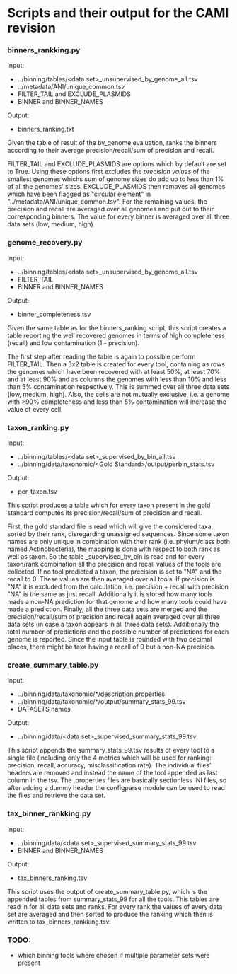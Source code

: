 # Scripts and their output for the CAMI revision


### binners_rankking.py
Input: 
* ../binning/tables/\<data set\>\_unsupervised\_by\_genome\_all.tsv
* ../metadata/ANI/unique_common.tsv
* FILTER\_TAIL and EXCLUDE\_PLASMIDS
* BINNER and BINNER_NAMES

Output:
* binners\_ranking.txt


Given the table of result of the by_genome evaluation, ranks the binners according to their average precision/recall/sum of precision and recall.

FILTER\_TAIL and EXCLUDE\_PLASMIDS are options which by default are set to True. Using these options first excludes the *precision values* of the smallest genomes whichs sum of genome sizes do add up to less than 1% of all the genomes' sizes.
EXCLUDE\_PLASMIDS then removes all genomes which have been flagged as "circular element" in "../metadata/ANI/unique\_common.tsv".
For the remaining values, the precision and recall are averaged over all genomes and put out to their corresponding binners. The value for every binner is averaged over all three data sets (low, medium, high)


### genome_recovery.py
Input:
* ../binning/tables/\<data set\>\_unsupervised\_by\_genome\_all.tsv
* FILTER\_TAIL
* BINNER and BINNER\_NAMES

Output:
* binner\_completeness.tsv


Given the same table as for the binners\_ranking script, this script creates a table reporting the well recovered genomes in terms of high completeness (recall) and low contamination (1 - precision).

The first step after reading the table is again to possible perform FILTER_TAIL. Then a 3x2 table is created for every tool, containing as rows the genomes which have been recovered with
at least 50%, at least 70% and at least 90% and as columns the genomes with less than 10% and less than 5% contamination respectively. This is summed over all three data sets (low, medium, high).
Also, the cells are not mutually exclusive, i.e. a genome with >90% completeness and less than 5% contamination will increase the value of every cell.


### taxon_ranking.py
Input:
* ../binning/tables/\<data set\>\_supervised\_by\_bin\_all.tsv
* ../binning/data/taxonomic/\<Gold Standard\>/output/perbin\_stats.tsv

Output:
* per_taxon.tsv


This script produces a table which for every taxon present in the gold standard computes its precision/recall/sum of precision and recall.

First, the gold standard file is read which will give the considered taxa, sorted by their rank, disregarding unassigned sequences. Since some taxon names are only unique in combination with their rank (i.e. phylum/class both named
Actinobacteria), the mapping is done with respect to both rank as well as taxon. So the table \_supervised\_by\_bin is read and for every taxon/rank combination all the precision and recall values of
the tools are collected. If no tool predicted a taxon, the precision is set to "NA" and the recall to 0. These values are then averaged over all tools. If precision is "NA" it is excluded from the calculation,
i.e. precision + recall with precision "NA" is the same as just recall. Additionally it is stored how many tools made a non-NA prediction for that genome and how many tools could have made a prediction.
Finally, all the three data sets are merged and the precision/recall/sum of precision and recall again averaged over all three data sets (in case a taxon appears in all three data sets). Additionally the
total number of predictions and the possible number of predictions for each genome is reported. Since the input table is rounded with two decimal places, there might be taxa having a recall of 0 but a non-NA precision.


### create\_summary\_table.py
Input:
* ../binning/data/taxonomic/*/description.properties
* ../binning/data/taxonomic/*/output/summary\_stats\_99.tsv
* DATASETS names

Output:
* ../binning/data/\<data set\>\_supervised\_summary\_stats\_99.tsv


This script appends the summary\_stats\_99.tsv results of every tool to a single file (including only the 4 metrics
which will be used for ranking: precision, recall, accuracy, misclassification rate). The individual files'
headers are removed and instead the name of the tool appended as last column in the tsv.
The .properties files are basically sectionless INI files, so after adding a dummy header the configparse module
can be used to read the files and retrieve the data set.


### tax_binner_rankking.py
Input:
* ../binning/data/\<data set\>\_supervised\_summary\_stats\_99.tsv
* BINNER and BINNER\_NAMES

Output:
* tax\_binners\_ranking.tsv


This script uses the output of create\_summary\_table.py, which is the appended tables from summary\_stats\_99 for all the tools.
This tables are read in for all data sets and ranks. For every rank the values of every data set are averaged and then sorted
to produce the ranking which then is written to tax\_binners\_rankking.tsv.


### TODO:
* which binning tools where chosen if multiple parameter sets were present

